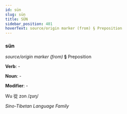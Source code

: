 ```yaml
---
id: sün
slug: sün
title: SÜN
sidebar_position: 401
hoverText: source/origin marker (from) § Preposition
---
```


### sün

*source/origin marker (from)* **§** Preposition

**Verb**: -

**Noun**: -

**Modifier**: -

Wu 從 zon /z̥ʊŋ/

*Sino-Tibetan Language Family*